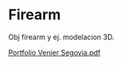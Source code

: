 # Firearm

Obj firearm y ej. modelacion 3D.

[Portfolio Venier Segovia.pdf](https://github.com/DavideVS/Firearm/files/8976359/Portfolio.Venier.Segovia.pdf)
